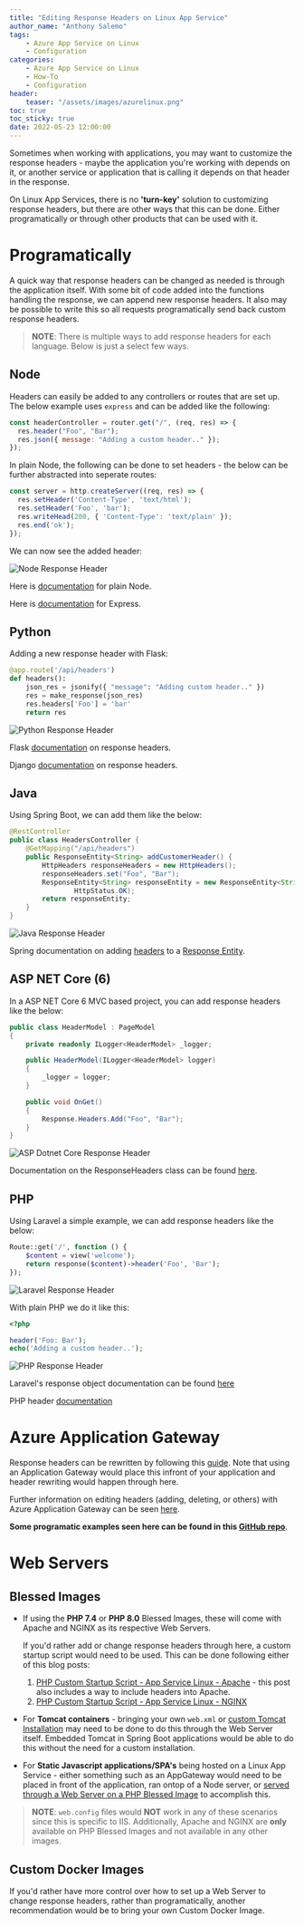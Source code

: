 ```yaml
---
title: "Editing Response Headers on Linux App Service"
author_name: "Anthony Salemo"
tags:
    - Azure App Service on Linux
    - Configuration
categories:
    - Azure App Service on Linux    
    - How-To
    - Configuration
header:
    teaser: "/assets/images/azurelinux.png" 
toc: true
toc_sticky: true
date: 2022-05-23 12:00:00
---
```

Sometimes when working with applications, you may want to customize the response headers - maybe the application you're working with depends on it, or another service or application that is calling it depends on that header in the response.

On Linux App Services, there is no **'turn-key'** solution to customizing response headers, but there are other ways that this can be done. Either programatically or through other products that can be used with it.

# Programatically
A quick way that response headers can be changed as needed is through the application itself. With some bit of code added into the functions handling the response, we can append new response headers. It also may be possible to write this so all requests programatically send back custom response headers.

> **NOTE**: There is multiple ways to add response headers for each language. Below is just a select few ways.

## Node
Headers can easily be added to any controllers or routes that are set up. The below example uses `express` and can be added like the following:

```javascript
const headerController = router.get("/", (req, res) => {
  res.header("Foo", "Bar");
  res.json({ message: "Adding a custom header.." });
});
```

In plain Node, the following can be done to set headers - the below can be further abstracted into seperate routes:

```javascript
const server = http.createServer((req, res) => {
  res.setHeader('Content-Type', 'text/html');
  res.setHeader('Foo', 'bar');
  res.writeHead(200, { 'Content-Type': 'text/plain' });
  res.end('ok');
});
```

We can now see the added header:

![Node Response Header](/media/2022/05/azure-response-headers-1.png)

Here is [documentation](https://nodejs.org/api/http.html#responsesetheadername-value) for plain Node.

Here is [documentation](https://expressjs.com/en/5x/api.html#res.set) for Express.

## Python

Adding a new response header with Flask:

```python
@app.route('/api/headers')
def headers():
    json_res = jsonify({ "message": "Adding custom header.." })
    res = make_response(json_res)
    res.headers['Foo'] = 'bar'
    return res
```

![Python Response Header](/media/2022/05/azure-response-headers-2.png)

Flask [documentation](https://flask.palletsprojects.com/en/2.1.x/api/?highlight=headers#response-objects) on response headers.

Django [documentation](https://docs.djangoproject.com/en/4.0/ref/request-response/#setting-header-fields-1) on response headers.

## Java

Using Spring Boot, we can add them like the below:

```java
@RestController
public class HeadersController {
    @GetMapping("/api/headers")
    public ResponseEntity<String> addCustomerHeader() {
        HttpHeaders responseHeaders = new HttpHeaders();
        responseHeaders.set("Foo", "Bar");
        ResponseEntity<String> responseEntity = new ResponseEntity<String>("Adding a custom header..", responseHeaders,
                HttpStatus.OK);
        return responseEntity;
    }
}
```

![Java Response Header](/media/2022/05/azure-response-headers-3.png)

Spring documentation on adding [headers](https://docs.spring.io/spring-framework/docs/current/javadoc-api/org/springframework/http/HttpHeaders.html#set-java.lang.String-java.lang.String-) to a [Response Entity](https://docs.spring.io/spring-framework/docs/current/javadoc-api/org/springframework/http/ResponseEntity.html).

## ASP NET Core (6)

In a ASP NET Core 6 MVC based project, you can add response headers like the below:

```c#
public class HeaderModel : PageModel
{
    private readonly ILogger<HeaderModel> _logger;

    public HeaderModel(ILogger<HeaderModel> logger)
    {
        _logger = logger;
    }

    public void OnGet()
    {
        Response.Headers.Add("Foo", "Bar");
    }
}
```
![ASP Dotnet Core Response Header](/media/2022/05/azure-response-headers-4.png)

Documentation on the ResponseHeaders class can be found [here](https://docs.microsoft.com/en-us/dotnet/api/microsoft.aspnetcore.http.headers.responseheaders.headers?view=aspnetcore-6.0#microsoft-aspnetcore-http-headers-responseheaders-headers).

## PHP

Using Laravel a simple example, we can add response headers like the below:

```php
Route::get('/', function () {
    $content = view('welcome');
    return response($content)->header('Foo', 'Bar');
});
```
![Laravel Response Header](/media/2022/05/azure-response-headers-5.png)

With plain PHP we do it like this:

```php
<?php

header('Foo: Bar');
echo('Adding a custom header..');
```

![PHP Response Header](/media/2022/05/azure-response-headers-5.png)

Laravel's response object documentation can be found [here](https://laravel.com/docs/9.x/responses#attaching-headers-to-responses)

PHP header [documentation](https://www.php.net/manual/en/function.header.php)

# Azure Application Gateway
Response headers can be rewritten by following this [guide](https://docs.microsoft.com/en-us/azure/application-gateway/rewrite-http-headers-portal). Note that using an Application Gateway would place this infront of your application and header rewriting would happen through here.

Further information on editing headers (adding, deleting, or others) with Azure Application Gateway can be seen [here](https://docs.microsoft.com/en-us/azure/application-gateway/rewrite-http-headers-url#delete-unwanted-headers).

**Some programatic examples seen here can be found in this [GitHub repo](https://github.com/azureossd/custom-response-header-examples)**.

# Web Servers
## Blessed Images
- If using the **PHP 7.4** or **PHP 8.0** Blessed Images, these will come with Apache and NGINX as its respective Web Servers.

    If you'd rather add or change response headers through here, a custom startup script would need to be used. This can be done following either of this blog posts:
    1. [PHP Custom Startup Script - App Service Linux - Apache](https://azureossd.github.io/2020/01/23/php-custom-startup-script-app-service-linux/index.html) - this post also includes a way to include headers into Apache.
    2. [PHP Custom Startup Script - App Service Linux - NGINX](https://azureossd.github.io/2021/09/02/php-8-rewrite-rule/index.html)

- For **Tomcat containers** - bringing your own `web.xml` or [custom Tomcat Installation](https://azureossd.github.io/2022/05/20/Custom-Tomcat-Configuration-on-Azure-App-Service-Linux/index.html) may need to be done to do this through the Web Server itself. Embedded Tomcat in Spring Boot applications would be able to do this without the need for a custom installation. 

- For **Static Javascript applications/SPA's** being hosted on a Linux App Service - either something such as an AppGateway would need to be placed in front of the application, ran ontop of a Node server, or [served through a Web Server on a PHP Blessed Image](https://azureossd.github.io/2022/05/18/Serving-SPAs-with-PHP-Blessed-Images/index.html) to accomplish this. 

> **NOTE**: `web.config` files would **NOT** work in any of these scenarios since this is specific to IIS. Additionally, Apache and NGINX are **only** available on PHP Blessed Images and not available in any other images. 

## Custom Docker Images
If you'd rather have more control over how to set up a Web Server to change response headers, rather than programatically, another recommendation would be to bring your own Custom Docker Image. 